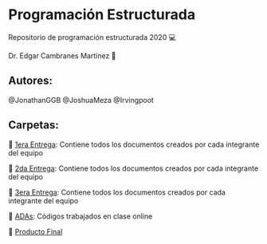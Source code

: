 # Programación Estructurada
Repositorio de programación estructurada 2020 :computer:

Dr. Edgar Cambranes Martínez :space_invader:

## Autores:
@JonathanGGB
@JoshuaMeza
@Irvingpoot

## Carpetas:
:file_folder: [1era Entrega](https://github.com/JoshuaMeza/CodePain_PE/tree/master/1raEntrega): Contiene todos los documentos creados por cada integrante del equipo

:file_folder: [2da Entrega](https://github.com/JoshuaMeza/CodePain_PE/tree/master/2daEntrega): Contiene todos los documentos creados por cada integrante del equipo

:file_folder: [3era Entrega](https://github.com/JoshuaMeza/CodePain_PE/tree/master/3raEntrega): Contiene todos los documentos creados por cada integrante del equipo

:file_folder: [ADAs](https://github.com/JoshuaMeza/CodePain_PE/tree/master/ADAs): Códigos trabajados en clase online 

:space_invader: [Producto Final](https://drive.google.com/file/d/10KA12P03udSbOYcoE99MJaGV2YCIixBY/view?usp=sharing)
